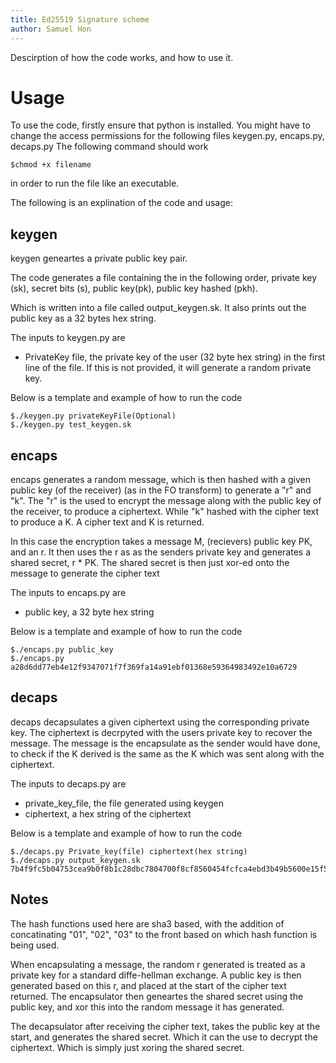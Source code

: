```yaml
---
title: Ed25519 Signature scheme
author: Samuel Hon
---
```


Descirption of how the code works, and how to use it.

# Usage
To use the code, firstly ensure that python is installed.
You might have to change the access permissions for the following files
keygen.py, encaps.py, decaps.py
The following command should work
```
$chmod +x filename
```
in order to run the file like an executable.

The following is an explination of the code and usage:

## keygen
keygen geneartes a private public key pair.

The code generates a file containing the in the following order, 
private key (sk), secret bits (s), public key(pk), public key hashed (pkh). 

Which is written into a file called output_keygen.sk. It also prints out the public key as a 32 bytes hex string.

The inputs to keygen.py are
- PrivateKey file, the private key of the user (32 byte hex string) in the first line of the file. If this is not provided, it will generate a random private key.

Below is a template and example of how to run the code
```
$./keygen.py privateKeyFile(Optional)
$./keygen.py test_keygen.sk
```

## encaps
encaps generates a random message, which is then hashed with a given public key (of the receiver) (as in the FO transform) to generate a "r" and "k". 
The "r" is the used to encrypt the message along with the public key of the receiver, to produce a ciphertext. 
While "k" hashed with the cipher text to produce a K.
A cipher text and K is returned.

In this case the encryption takes a message M, (recievers) public key PK, and an r.
It then uses the r as as the senders private key and generates a shared secret, r * PK.
The shared secret is then just xor-ed onto the message to generate the cipher text

The inputs to encaps.py are
- public key, a 32 byte hex string

Below is a template and example of how to run the code
```
$./encaps.py public_key
$./encaps.py a28d6dd77eb4e12f9347071f7f369fa14a91ebf01368e59364983492e10a6729
```

## decaps
decaps decapsulates a given ciphertext using the corresponding private key. 
The ciphertext is decrpyted with the users private key to recover the message.
The message is the encapsulate as the sender would have done, to check if the K derived is the same as the K which was sent along with the ciphertext. 

The inputs to decaps.py are
- private_key_file, the file generated using keygen
- ciphertext, a hex string of the ciphertext

Below is a template and example of how to run the code
```
$./decaps.py Private_key(file) ciphertext(hex string)
$./decaps.py output_keygen.sk 7b4f9fc5b04753cea9b0f8b1c28dbc7804700f8cf8560454fcfca4ebd3b49b5600e15f5fbf1053abb9f77fb20cb5ec2f2009e59cfb5edc06993a6cb6495bbb3e
```

## Notes
The hash functions used here are sha3 based, with the addition of concatinating "01", "02", "03" to the front based on which hash function is being used.

When encapsulating a message, the random r generated is treated as a private key for a standard diffe-hellman exchange. 
A public key is then generated based on this r, and placed at the start of the cipher text returned. 
The encapsulator then geneartes the shared secret using the public key, and xor this into the random message it has generated.

The decapsulator after receiving the cipher text, takes the public key at the start, and generates the shared secret. Which it can the use to decrypt the ciphertext.
Which is simply just xoring the shared secret.